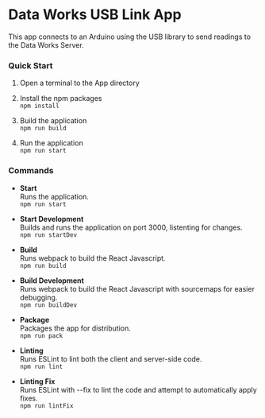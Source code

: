 # Data Works USB Link App

This app connects to an Arduino using the USB library to send readings to the Data Works Server.

### Quick Start

1. Open a terminal to the App directory

1. Install the npm packages  
  `npm install`

1. Build the application  
  `npm run build`

1. Run the application  
  `npm run start`

### Commands

* **Start**  
  Runs the application.  
  `npm run start`

* **Start Development**  
  Builds and runs the application on port 3000, listenting for changes.  
  `npm run startDev`

* **Build**  
  Runs webpack to build the React Javascript.  
  `npm run build`  

* **Build Development**  
  Runs webpack to build the React Javascript with sourcemaps for easier debugging.  
  `npm run buildDev` 

* **Package**  
  Packages the app for distribution.  
  `npm run pack`

* **Linting**  
  Runs ESLint to lint both the client and server-side code.  
  `npm run lint`

* **Linting Fix**  
  Runs ESLint with --fix to lint the code and attempt to automatically apply fixes.  
  `npm run lintFix`